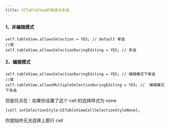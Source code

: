 ```yaml
---
title: UITableView的单选与多选
---
```


#### 1、非编辑模式

```
self.tableView.allowsSelection = YES; // default 单选
//或
self.tableView.allowsSelectionDuringEditing = YES; // 多选
```

#### 2、编辑模式

```
self.tableView.allowsSelectionDuringEditing = YES; // 编辑模式下单选
//或
self.tableView.allowsMultipleSelectionDuringEditing = YES; //  编辑模式下多选
```

但是坑点在：如果你设置了这个 cell 的选择样式为 none

```
[cell setSelectionStyle:UITableViewCellSelectionStyleNone];
```
你就始终无法选择上那行 cell
